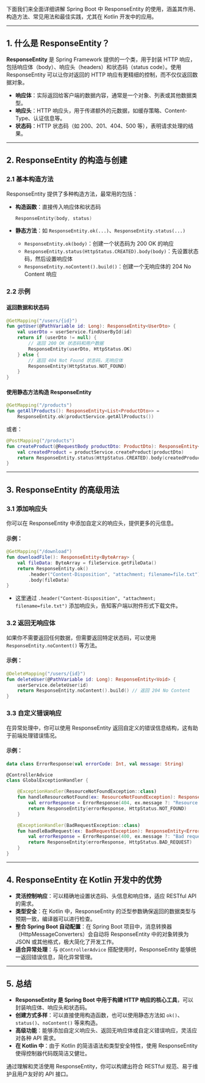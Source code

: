 下面我们来全面详细讲解 Spring Boot 中 ResponseEntity 的使用，涵盖其作用、构造方法、常见用法和最佳实践，尤其在 Kotlin 开发中的应用。

---

## 1. 什么是 ResponseEntity？

**ResponseEntity** 是 Spring Framework 提供的一个类，用于封装 HTTP 响应，包括响应体（body）、响应头（headers）和状态码（status code）。使用 ResponseEntity 可以让你对返回的 HTTP 响应有更精细的控制，而不仅仅返回数据对象。

- **响应体**：实际返回给客户端的数据内容，通常是一个对象、列表或其他数据类型。
- **响应头**：HTTP 响应头，用于传递额外的元数据，如缓存策略、Content-Type、认证信息等。
- **状态码**：HTTP 状态码（如 200、201、404、500 等），表明请求处理的结果。

---

## 2. ResponseEntity 的构造与创建

### 2.1 基本构造方法

ResponseEntity 提供了多种构造方法，最常用的包括：

- **构造函数**：直接传入响应体和状态码
    
    ```kotlin
    ResponseEntity(body, status)
    ```
    
- **静态方法**：如 `ResponseEntity.ok(...)`、`ResponseEntity.status(...)`
    - `ResponseEntity.ok(body)`：创建一个状态码为 200 OK 的响应
    - `ResponseEntity.status(HttpStatus.CREATED).body(body)`：先设置状态码，然后设置响应体
    - `ResponseEntity.noContent().build()`：创建一个无响应体的 204 No Content 响应

### 2.2 示例

#### **返回数据和状态码**

```kotlin
@GetMapping("/users/{id}")
fun getUser(@PathVariable id: Long): ResponseEntity<UserDto> {
    val userDto = userService.findUserById(id)
    return if (userDto != null) {
        // 返回 200 OK 状态码和用户数据
        ResponseEntity(userDto, HttpStatus.OK)
    } else {
        // 返回 404 Not Found 状态码，无响应体
        ResponseEntity(HttpStatus.NOT_FOUND)
    }
}
```

#### **使用静态方法构造 ResponseEntity**

```kotlin
@GetMapping("/products")
fun getAllProducts(): ResponseEntity<List<ProductDto>> =
    ResponseEntity.ok(productService.getAllProducts())
```

或者：

```kotlin
@PostMapping("/products")
fun createProduct(@RequestBody productDto: ProductDto): ResponseEntity<ProductDto> {
    val createdProduct = productService.createProduct(productDto)
    return ResponseEntity.status(HttpStatus.CREATED).body(createdProduct)
}
```

---

## 3. ResponseEntity 的高级用法

### 3.1 添加响应头

你可以在 ResponseEntity 中添加自定义的响应头，提供更多的元信息。

#### **示例：**

```kotlin
@GetMapping("/download")
fun downloadFile(): ResponseEntity<ByteArray> {
    val fileData: ByteArray = fileService.getFileData()
    return ResponseEntity.ok()
        .header("Content-Disposition", "attachment; filename=file.txt")
        .body(fileData)
}
```

- 这里通过 `.header("Content-Disposition", "attachment; filename=file.txt")` 添加响应头，告知客户端以附件形式下载文件。

### 3.2 返回无响应体

如果你不需要返回任何数据，但需要返回特定状态码，可以使用 `ResponseEntity.noContent()` 等方法。

#### **示例：**

```kotlin
@DeleteMapping("/users/{id}")
fun deleteUser(@PathVariable id: Long): ResponseEntity<Void> {
    userService.deleteUser(id)
    return ResponseEntity.noContent().build() // 返回 204 No Content
}
```

### 3.3 自定义错误响应

在异常处理中，你可以使用 ResponseEntity 返回自定义的错误信息结构，这有助于前端处理错误情况。

#### **示例：**

```kotlin
data class ErrorResponse(val errorCode: Int, val message: String)

@ControllerAdvice
class GlobalExceptionHandler {

    @ExceptionHandler(ResourceNotFoundException::class)
    fun handleResourceNotFound(ex: ResourceNotFoundException): ResponseEntity<ErrorResponse> {
        val errorResponse = ErrorResponse(404, ex.message ?: "Resource not found")
        return ResponseEntity(errorResponse, HttpStatus.NOT_FOUND)
    }

    @ExceptionHandler(BadRequestException::class)
    fun handleBadRequest(ex: BadRequestException): ResponseEntity<ErrorResponse> {
        val errorResponse = ErrorResponse(400, ex.message ?: "Bad request")
        return ResponseEntity(errorResponse, HttpStatus.BAD_REQUEST)
    }
}
```

---

## 4. ResponseEntity 在 Kotlin 开发中的优势

- **灵活控制响应**：可以精确地设置状态码、头信息和响应体，适应 RESTful API 的需求。
- **类型安全**：在 Kotlin 中，ResponseEntity 的泛型参数确保返回的数据类型与预期一致，编译器可以进行检查。
- **整合 Spring Boot 自动配置**：在 Spring Boot 项目中，消息转换器（HttpMessageConverters）会自动将 ResponseEntity 中的对象转换为 JSON 或其他格式，极大简化了开发工作。
- **适合异常处理**：与 `@ControllerAdvice` 搭配使用时，ResponseEntity 能够统一返回错误信息，简化异常管理。

---

## 5. 总结

- **ResponseEntity 是 Spring Boot 中用于构建 HTTP 响应的核心工具**，可以封装响应体、响应头和状态码。
- **创建方式多样**：可以直接使用构造函数，也可以使用静态方法如 `ok()`、`status()`、`noContent()` 等来构造。
- **高级功能**：能够添加自定义响应头、返回无响应体或自定义错误响应，灵活应对各种 API 需求。
- **在 Kotlin 中**：由于 Kotlin 的简洁语法和类型安全特性，使用 ResponseEntity 使得控制器代码既简洁又健壮。

通过理解和灵活使用 ResponseEntity，你可以构建出符合 RESTful 规范、易于维护且用户友好的 API 接口。